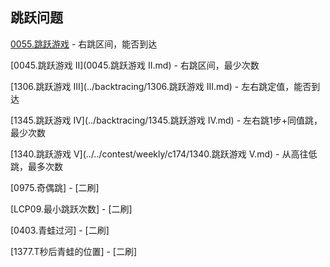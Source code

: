 ## 跳跃问题


[0055.跳跃游戏](0055.跳跃游戏.md) - 右跳区间，能否到达

[0045.跳跃游戏 II](0045.跳跃游戏 II.md) - 右跳区间，最少次数

[1306.跳跃游戏 III](../backtracing/1306.跳跃游戏 III.md) - 左右跳定值，能否到达

[1345.跳跃游戏 IV](../backtracing/1345.跳跃游戏 IV.md) - 左右跳1步+同值跳，最少次数

[1340.跳跃游戏 V](../../contest/weekly/c174/1340.跳跃游戏 V.md) - 从高往低跳，最多次数

[0975.奇偶跳] - [二刷]

[LCP09.最小跳跃次数] - [二刷]

[0403.青蛙过河] - [二刷]

[1377.T秒后青蛙的位置] - [二刷]
